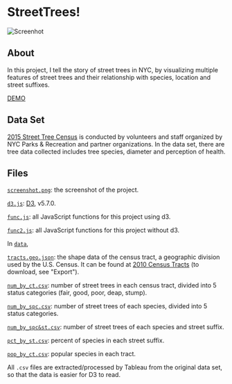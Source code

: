 # StreetTrees!

![Screenhot](screenshot.png)

## About

In this project, I tell the story of street trees in NYC, by visualizing multiple features of street trees and their relationship with species, location and street suffixes.

[DEMO](https://phesoca.com/street-trees/)

## Data Set

[2015 Street Tree Census](https://data.cityofnewyork.us/Environment/2015-Street-Tree-Census-Tree-Data/uvpi-gqnh) is conducted by volunteers and staff organized by NYC Parks & Recreation and partner organizations. In the data set, there are tree data collected includes tree species, diameter and perception of health.

## Files

[`screenshot.png`](screenshot.png): the screenshot of the project.

[`d3.js`](d3.js): [D3](https://d3js.org/), v5.7.0.

[`func.js`](func.js): all JavaScript functions for this project using d3.

[`func2.js`](func2.js): all JavaScript functions for this project without d3.

In [`data`](data),

[`tracts.geo.json`](data/tracts.geo.json): the shape data of the census tract, a geographic division used by the U.S. Census. It can be found at [2010 Census Tracts](https://data.cityofnewyork.us/City-Government/2010-Census-Tracts/fxpq-c8ku) (to download, see "Export").

[`num_by_ct.csv`](data/num_by_ct.csv): number of street trees in each census tract, divided into 5 status categories (fair, good, poor, deap, stump).

[`num_by_spc.csv`](data/num_by_spc.csv): number of street trees of each species, divided into 5 status categories.

[`num_by_spc&st.csv`](data/num_by_spc&st.csv): number of street trees of each species and street suffix.

[`pct_by_st.csv`](data/pct_by_st.csv): percent of species in each street suffix.

[`pop_by_ct.csv`](data/pop_by_ct.csv): popular species in each tract.

All `.csv` files are extracted/processed by Tableau from the original data set, so that the data is easier for D3 to read.
